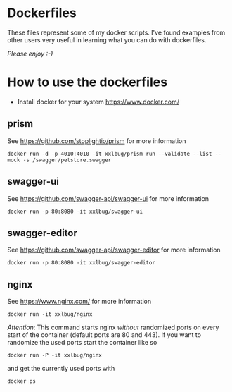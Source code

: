 # Dockerfiles
These files represent some of my docker scripts. I've found examples from other users very useful in learning what you can do with dockerfiles.

*Please enjoy :-)*

# How to use the dockerfiles

* Install docker for your system https://www.docker.com/

## prism
See https://github.com/stoplightio/prism for more information
```
docker run -d -p 4010:4010 -it xxlbug/prism run --validate --list --mock -s /swagger/petstore.swagger
```

## swagger-ui
See https://github.com/swagger-api/swagger-ui for more information
```
docker run -p 80:8080 -it xxlbug/swagger-ui
```

## swagger-editor
See https://github.com/swagger-api/swagger-editor for more information
```
docker run -p 80:8080 -it xxlbug/swagger-editor
```

## nginx
See https://www.nginx.com/ for more information
```
docker run -it xxlbug/nginx
```

*Attention*: This command starts nginx *without* randomized ports on every start of the container (default ports are 80 and 443).
If you want to randomize the used ports start the container like so
```
docker run -P -it xxlbug/nginx
```

and get the currently used ports with
```
docker ps
```

